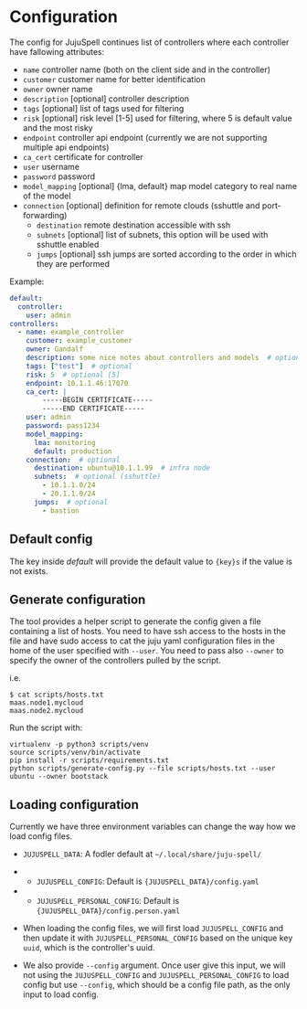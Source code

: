 # Configuration

The config for JujuSpell continues list of controllers where each controller have fallowing attributes:

* `name` controller name (both on the client side and in the controller)
* `customer` customer name for better identification
* `owner` owner name
* `description` [optional] controller description
* `tags` [optional] list of tags used for filtering
* `risk` [optional] risk level [1-5] used for filtering, where 5 is default value and the most risky
* `endpoint` controller api endpoint (currently we are not supporting multiple api endpoints)
* `ca_cert` certificate for controller
* `user` username
* `password` password
* `model_mapping` [optional] {lma, default} map model category to real name of the model
* `connection` [optional] definition for remote clouds (sshuttle and port-forwarding)
  * `destination` remote destination accessible with ssh
  * `subnets` [optional] list of subnets, this option will be used with sshuttle enabled
  * `jumps` [optional] ssh jumps are sorted according to the order in which they are performed


Example:
```yaml
default:
  controller:
    user: admin
controllers:
  - name: example_controller
    customer: example_customer
    owner: Gandalf
    description: some nice notes about controllers and models  # optional
    tags: ["test"]  # optional
    risk: 5  # optional [5]
    endpoint: 10.1.1.46:17070
    ca_cert: |
        -----BEGIN CERTIFICATE-----
        -----END CERTIFICATE-----
    user: admin
    password: pass1234
    model_mapping:
      lma: monitoring
      default: production
    connection:  # optional
      destination: ubuntu@10.1.1.99  # infra node
      subnets:  # optional (sshuttle)
        - 10.1.1.0/24
        - 20.1.1.0/24
      jumps:  # optional
        - bastion
```

## Default config

The key inside *default* will provide the default value to `{key}s` if the value is not exists.

## Generate configuration

The tool provides a helper script to generate the config given a file containing a list of hosts.
You need to have ssh access to the hosts in the file and have sudo access to cat the juju yaml configuration files
in the home of the user specified with `--user`. You need to pass also `--owner` to specify the owner of the controllers
pulled by the script.

i.e.
```commandline
$ cat scripts/hosts.txt
maas.node1.mycloud
maas.node2.mycloud
```

Run the script with:
```commandline
virtualenv -p python3 scripts/venv
source scripts/venv/bin/activate
pip install -r scripts/requirements.txt
python scripts/generate-config.py --file scripts/hosts.txt --user ubuntu --owner bootstack
```

## Loading configuration

Currently we have three environment variables can change the way how we load config files.

* `JUJUSPELL_DATA`: A fodler default at `~/.local/share/juju-spell/`
* * `JUJUSPELL_CONFIG`: Default is `{JUJUSPELL_DATA}/config.yaml`
* * `JUJUSPELL_PERSONAL_CONFIG`: Default is `{JUJUSPELL_DATA}/config.person.yaml`

* When loading the config files, we will first load `JUJUSPELL_CONFIG` and then update it with `JUJUSPELL_PERSONAL_CONFIG` based on the unique key `uuid`, which is the controller's uuid.
* We also provide `--config` argument. Once user give this input, we will not using the `JUJUSPELL_CONFIG` and `JUJUSPELL_PERSONAL_CONFIG` to load config but use `--config`, which should be a config file path, as the only input to load config.
